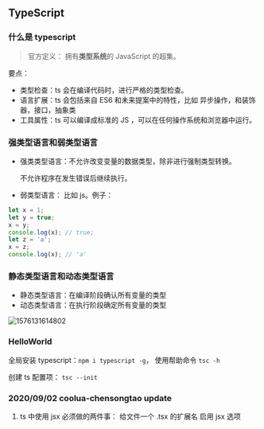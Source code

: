 ## TypeScript

### 什么是 typescript

> 官方定义：  拥有**类型系统**的 JavaScript 的超集。  

要点：

- 类型检查：ts 会在编译代码时，进行严格的类型检查。
- 语言扩展：ts 会包括来自 ES6 和未来提案中的特性，比如 异步操作，和装饰器，接口，抽象类
- 工具属性：ts 可以编译成标准的 JS ，可以在任何操作系统和浏览器中运行。

### 强类型语言和弱类型语言

- 强类类型语言：不允许改变变量的数据类型，除非进行强制类型转换。

  不允许程序在发生错误后继续执行。

- 弱类型语言： 比如 js。例子： 

```javascript
let x = 1;
let y = true;
x = y;
console.log(x); // true;
let z = 'a';
x = z;
console.log(x); // 'a'
```

### 静态类型语言和动态类型语言

- 静态类型语言：在编译阶段确认所有变量的类型
- 动态类型语言：在执行阶段确定所有变量的类型

![1576131614802](C:\Users\陈松涛\AppData\Roaming\Typora\typora-user-images\1576131614802.png)

### HelloWorld

全局安装 typescript：`npm i typescript -g`， 使用帮助命令 `tsc -h`

创建 ts 配置项： `tsc --init`


### 2020/09/02 coolua-chensongtao update
1. ts 中使用 jsx 必须做的两件事：
  给文件一个 .tsx 的扩展名
  启用 jsx 选项